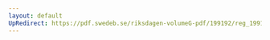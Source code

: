 ```yaml
---
layout: default
UpRedirect: https://pdf.swedeb.se/riksdagen-volumeG-pdf/199192/reg_199192/reg_199192_0330.pdf
---
```

